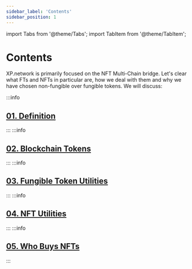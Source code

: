 ```yaml
---
sidebar_label: 'Contents'
sidebar_position: 1
---
```


import Tabs from '@theme/Tabs';
import TabItem from '@theme/TabItem';

# Contents

XP.network is primarily focused on the NFT Multi-Chain bridge. Let's clear what FTs and NFTs in particular are, how we deal with them and why we have chosen non-fungible over fungible tokens. We will discuss:

:::info
## [01. Definition](./definition)
:::
:::info
## [02. Blockchain Tokens](./blockchainTokens)
:::
:::info
## [03. Fungible Token Utilities](./fungibleTokenBridges)
:::
:::info
## [04. NFT Utilities](./nftUtilities)
:::
:::info
## [05. Who Buys NFTs](./whoBuysNfts)
:::